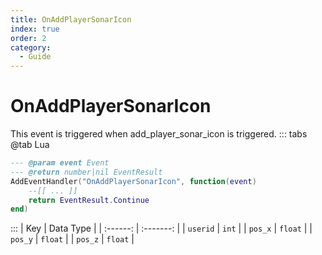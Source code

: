 ```yaml
---
title: OnAddPlayerSonarIcon
index: true
order: 2
category:
  - Guide
---
```


# OnAddPlayerSonarIcon
This event is triggered when add_player_sonar_icon is triggered.
::: tabs
@tab Lua
```lua
--- @param event Event
--- @return number|nil EventResult
AddEventHandler("OnAddPlayerSonarIcon", function(event)
    --[[ ... ]]
    return EventResult.Continue
end)
```

:::
|    Key   | Data Type |
| :------: | :-------: |
| `userid` |   `int`   |
|  `pos_x` |  `float`  |
|  `pos_y` |  `float`  |
|  `pos_z` |  `float`  |